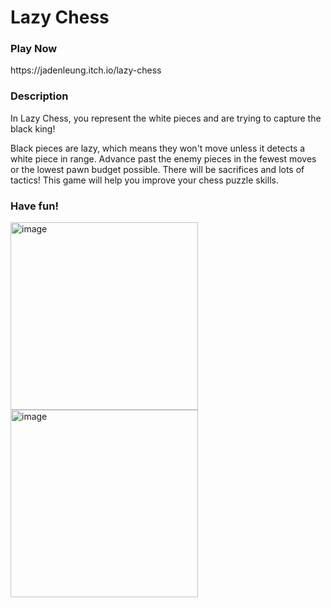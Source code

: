 # Lazy Chess

<h3>Play Now</h3>
https://jadenleung.itch.io/lazy-chess

<h3>Description</h3>
In Lazy Chess, you represent the white pieces and are trying to capture the black king!

Black pieces are lazy, which means they won't move unless it detects a white piece in range. Advance past the enemy pieces in the fewest moves or the lowest pawn budget possible. There will be sacrifices and lots of tactics! This game will help you improve your chess puzzle skills.

<h3>Have fun!</h3>
<img width="300" alt="image" src="https://github.com/user-attachments/assets/cb9ca61b-3bbb-4d75-9744-e72cb39e1461"> 
<img width="300" alt="image" src="https://github.com/user-attachments/assets/f68e99a1-6f09-4d6a-99b4-b87ff5b44708"> <br/>

